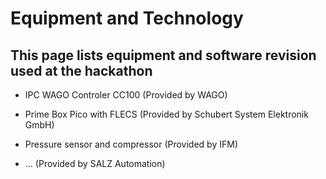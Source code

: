 # Equipment and Technology

## This page lists equipment and software revision used at the hackathon

- IPC WAGO Controler CC100 (Provided by WAGO)

- Prime Box Pico with FLECS (Provided by Schubert System Elektronik GmbH)

- Pressure sensor and compressor (Provided by IFM)

- ... (Provided by SALZ Automation)
